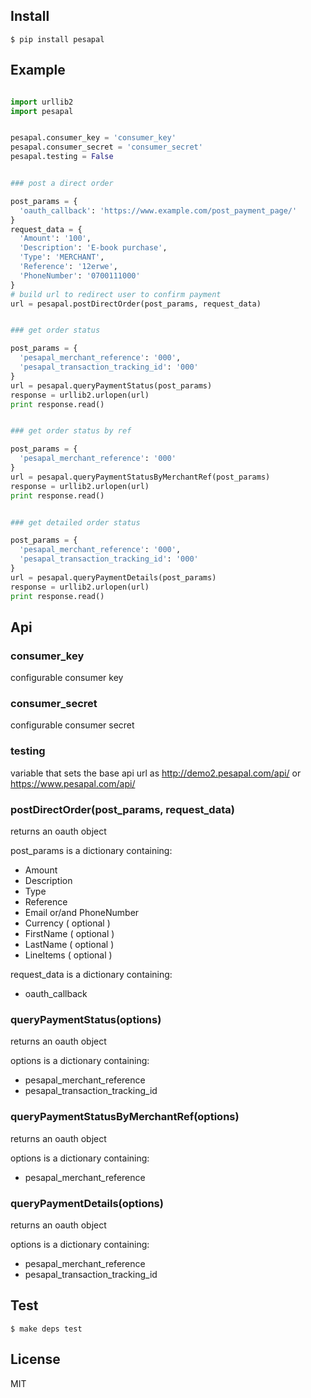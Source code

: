 
## Install

    $ pip install pesapal


## Example

```python

import urllib2
import pesapal


pesapal.consumer_key = 'consumer_key'
pesapal.consumer_secret = 'consumer_secret'
pesapal.testing = False


### post a direct order

post_params = {
  'oauth_callback': 'https://www.example.com/post_payment_page/'
}
request_data = {
  'Amount': '100',
  'Description': 'E-book purchase',
  'Type': 'MERCHANT',
  'Reference': '12erwe',
  'PhoneNumber': '0700111000'
}
# build url to redirect user to confirm payment
url = pesapal.postDirectOrder(post_params, request_data)


### get order status

post_params = {
  'pesapal_merchant_reference': '000',
  'pesapal_transaction_tracking_id': '000'
}
url = pesapal.queryPaymentStatus(post_params)
response = urllib2.urlopen(url)
print response.read()


### get order status by ref

post_params = {
  'pesapal_merchant_reference': '000'
}
url = pesapal.queryPaymentStatusByMerchantRef(post_params)
response = urllib2.urlopen(url)
print response.read()


### get detailed order status

post_params = {
  'pesapal_merchant_reference': '000',
  'pesapal_transaction_tracking_id': '000'
}
url = pesapal.queryPaymentDetails(post_params)
response = urllib2.urlopen(url)
print response.read()

```

## Api

### consumer_key

  configurable consumer key

### consumer_secret

  configurable consumer secret

### testing
  
  variable that sets the base api url as http://demo2.pesapal.com/api/ or https://www.pesapal.com/api/

### postDirectOrder(post_params, request_data)
  
  returns an oauth object

  post_params is a dictionary containing:

  - Amount
  - Description
  - Type
  - Reference
  - Email or/and PhoneNumber
  - Currency ( optional )
  - FirstName ( optional )
  - LastName ( optional )
  - LineItems ( optional )

  request_data is a dictionary containing:
  
  - oauth_callback


### queryPaymentStatus(options)

  returns an oauth object

  options is a dictionary containing:

  - pesapal_merchant_reference
  - pesapal_transaction_tracking_id

### queryPaymentStatusByMerchantRef(options)

  returns an oauth object

  options is a dictionary containing:
  
  - pesapal_merchant_reference

### queryPaymentDetails(options)

  returns an oauth object

  options is a dictionary containing:

  - pesapal_merchant_reference
  - pesapal_transaction_tracking_id

## Test

    $ make deps test

## License

MIT
